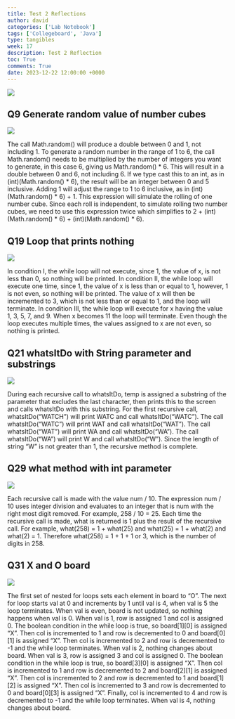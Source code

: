 ```yaml
---
title: Test 2 Reflections
author: david
categories: ['Lab Notebook']
tags: ['Collegeboard', 'Java']
type: tangibles
week: 17
description: Test 2 Reflection
toc: True
comments: True
date: 2023-12-22 12:00:00 +0000
---
```


![](/assets/img/post_images/test2.png)

## Q9 Generate random value of number cubes

![](/assets/img/post_images/test2.9.png)

The call Math.random() will produce a double between 0 and 1, not including 1. To generate a random number in the range of 1 to 6, the call Math.random() needs to be multiplied by the number of integers you want to generate, in this case 6, giving us Math.random() * 6. This will result in a double between 0 and 6, not including 6. If we type cast this to an int, as in (int)(Math.random() * 6), the result will be an integer between 0 and 5 inclusive. Adding 1 will adjust the range to 1 to 6 inclusive, as in (int)(Math.random() * 6) + 1. This expression will simulate the rolling of one number cube. Since each roll is independent, to simulate rolling two number cubes, we need to use this expression twice which simplifies to 2 + (int)(Math.random() * 6) + (int)(Math.random() * 6).

## Q19 Loop that prints nothing

![](/assets/img/post_images/test2.19.png)

In condition I, the while loop will not execute, since 1, the value of x, is not less than 0, so nothing will be printed. In condition II, the while loop will execute one time, since 1, the value of x is less than or equal to 1, however, 1 is not even, so nothing will be printed. The value of x will then be incremented to 3, which is not less than or equal to 1, and the loop will terminate. In condition III,  the while loop will execute for x having the value 1, 3, 5, 7, and 9. When x becomes 11 the loop will terminate. Even though the loop executes multiple times, the values assigned to x are not even, so nothing is printed.

## Q21 whatsItDo with String parameter and substrings

![](/assets/img/post_images/test2.21.png)

During each recursive call to whatsItDo, temp is assigned a substring of the parameter that excludes the last character, then prints this to the screen and calls whatsItDo with this substring. For the first recursive call, whatsItDo(“WATCH”) will print WATC and call whatsItDo(“WATC”). The call whatsItDo(“WATC”) will print WAT and call whatsItDo(“WAT”). The call whatsItDo(“WAT”) will print WA and call whatsItDo(“WA”). The call whatsItDo(“WA”) will print W and call whatsItDo(“W”). Since the length of string “W” is not greater than 1, the recursive method is complete.

## Q29 what method with int parameter

![](/assets/img/post_images/test2.29.png)

Each recursive call is made with the value num  / 10. The expression num / 10 uses integer division and evaluates to an integer that is num with the right most digit removed. For example, 258 / 10 = 25. Each time the recursive call is made, what is returned is 1 plus the result of the recursive call. For example, what(258) = 1 + what(25) and what(25) = 1 + what(2) and what(2) = 1. Therefore what(258) = 1 + 1 + 1 or 3, which is the number of digits in 258.

## Q31 X and O board

![](/assets/img/post_images/test2.31.png)

The first set of nested for loops sets each element in board to “O”. The next for loop starts val at 0 and increments by 1 until val is 4, when val is 5 the loop terminates. When val is even, board is not updated, so nothing happens when val is 0. When val is 1, row is assigned 1 and col is assigned 0. The boolean condition in the while loop is true, so board[1][0] is assigned “X”. Then col is incremented to 1 and row is decremented to 0 and board[0][1] is assigned “X”. Then col is incremented to 2 and row is decremented to -1 and the while loop terminates. When val is 2, nothing changes about board. When val is 3, row is assigned 3 and col is assigned 0. The boolean condition in the while loop is true, so board[3][0] is assigned “X”. Then col is incremented to 1 and row is decremented to 2 and board[2][1] is assigned “X”. Then col is incremented to 2 and row is decremented to 1 and board[1][2] is assigned “X”. Then col is incremented to 3 and row is decremented to 0 and board[0][3] is assigned “X”. Finally, col is incremented to 4 and row is decremented to -1 and the while loop terminates. When val is 4, nothing changes about board.
